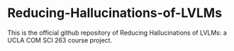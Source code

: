 # Reducing-Hallucinations-of-LVLMs

This is the official github repository of Reducing Hallucinations of LVLMs: a UCLA COM SCI 263 course project.
